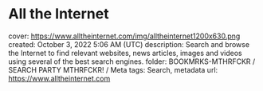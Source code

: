 # All the Internet

cover: https://www.alltheinternet.com/img/alltheinternet1200x630.png
created: October 3, 2022 5:06 AM (UTC)
description: Search and browse the Internet to find relevant websites, news articles, images and videos using several of the best search engines.
folder: BOOKMRKS-MTHRFCKR / SEARCH PARTY MTHRFCKR! / Meta
tags: Search, metadata
url: https://www.alltheinternet.com